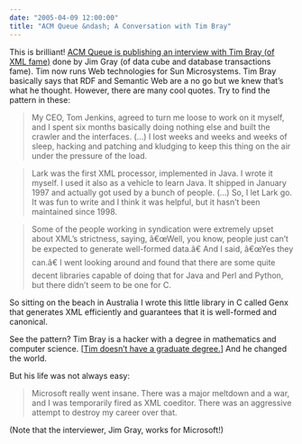 ```yaml
---
date: "2005-04-09 12:00:00"
title: "ACM Queue &ndash; A Conversation with Tim Bray"
---
```




This is brilliant! [ACM Queue is publishing an interview with Tim Bray (of XML fame)](http://queue.acm.org/detail.cfm?id=1046941) done by Jim Gray (of data cube and database transactions fame). Tim now runs Web technologies for Sun Microsystems. Tim Bray basically says that RDF and Semantic Web are a no go but we knew that&rsquo;s what he thought.
However, there are many cool quotes. Try to find the pattern in these:

>My CEO, Tom Jenkins, agreed to turn me loose to work on it myself, and I spent six months basically doing nothing else and built the crawler and the interfaces. (&hellip;) I lost weeks and weeks and weeks of sleep, hacking and patching and kludging to keep this thing on the air under the pressure of the load.



>Lark was the first XML processor, implemented in Java. I wrote it myself. I used it also as a vehicle to learn Java. It shipped in January 1997 and actually got used by a bunch of people. (&hellip;) So, I let Lark go. It was fun to write and I think it was helpful, but it hasn&rsquo;t been maintained since 1998.


>Some of the people working in syndication were extremely upset about XML&rsquo;s strictness, saying, â€œWell, you know, people just can&rsquo;t be expected to generate well-formed data.â€ And I said, â€œYes they can.â€ I went looking around and found that there are some quite decent libraries capable of doing that for Java and Perl and Python, but there didn&rsquo;t seem to be one for C.

So sitting on the beach in Australia I wrote this little library in C called Genx that generates XML efficiently and guarantees that it is well-formed and canonical.



See the pattern? Tim Bray is a hacker with a degree in mathematics and computer science. [[Tim doesn&rsquo;t have a graduate degree.](http://www.tbray.org/ongoing/When/200x/2005/04/14/Doctor-Sass)] And he changed the world.

But his life was not always easy:

>Microsoft really went insane. There was a major meltdown and a war, and I was temporarily fired as XML coeditor. There was an aggressive attempt to destroy my career over that.



(Note that the interviewer, Jim Gray, works for Microsoft!)

